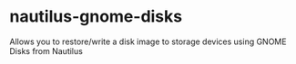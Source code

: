 # nautilus-gnome-disks
Allows you to restore/write a disk image to storage devices using GNOME Disks from Nautilus

